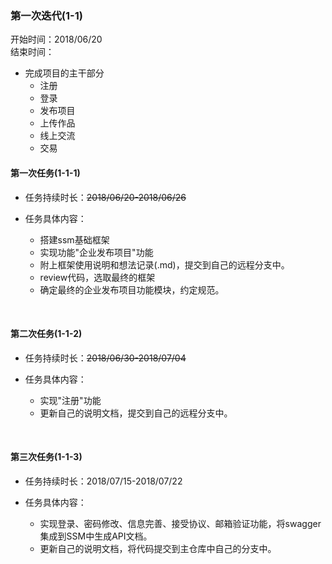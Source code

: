 ### 第一次迭代(1-1)    

开始时间：2018/06/20   
结束时间：

* 完成项目的主干部分
  * 注册
  * 登录
  * 发布项目
  * 上传作品
  * 线上交流
  * 交易

#### 第一次任务(1-1-1)   

* 任务持续时长：~~2018/06/20-2018/06/26~~   

* 任务具体内容：   
  * 搭建ssm基础框架
  * 实现功能"企业发布项目"功能
  * 附上框架使用说明和想法记录(.md)，提交到自己的远程分支中。
  * review代码，选取最终的框架
  * 确定最终的企业发布项目功能模块，约定规范。


<br>


#### 第二次任务(1-1-2)   

* 任务持续时长：~~2018/06/30-2018/07/04~~   

* 任务具体内容：     
  * 实现"注册"功能
  * 更新自己的说明文档，提交到自己的远程分支中。

<br>

#### 第三次任务(1-1-3)   

* 任务持续时长：2018/07/15-2018/07/22   

* 任务具体内容：  
  * 实现登录、密码修改、信息完善、接受协议、邮箱验证功能，将swagger集成到SSM中生成API文档。
  * 更新自己的说明文档，将代码提交到主仓库中自己的分支中。


